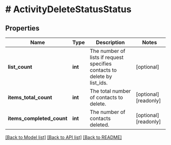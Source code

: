 # # ActivityDeleteStatusStatus

## Properties

Name | Type | Description | Notes
------------ | ------------- | ------------- | -------------
**list_count** | **int** | The number of lists if request specifies contacts to delete by list_ids. | [optional]
**items_total_count** | **int** | The total number of contacts to delete. | [optional] [readonly]
**items_completed_count** | **int** | The number of contacts deleted. | [optional] [readonly]

[[Back to Model list]](../../README.md#models) [[Back to API list]](../../README.md#endpoints) [[Back to README]](../../README.md)
